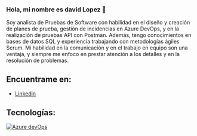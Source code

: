 ### Hola, mi nombre es david Lopez 👋
Soy analista de Pruebas de Software con habilidad en el diseño y creación de planes de prueba, gestión de incidencias en Azure DevOps, y en la realización de pruebas API con Postman. Además, tengo conocimientos en bases de datos SQL y experiencia trabajando con metodologías ágiles Scrum. Mi habilidad en la comunicación y en el trabajo en equipo son una ventaja, y siempre me enfoco en prestar atención a los detalles y en la resolución de problemas.

## Encuentrame en:
- [Linkedin](https://www.linkedin.com/in/hugo-david-lopez/)

## Tecnologías:
[![Azure devOps](https://img.shields.io/badge/iOS-999999?style=for-the-badge&logo=azure&logoColor=white&labelColor=101010)]()
<!--
**hdlopezdev/hdlopezdev** is a ✨ _special_ ✨ repository because its `README.md` (this file) appears on your GitHub profile.

Here are some ideas to get you started:

- 🔭 I’m currently working on ...
- 🌱 I’m currently learning ...
- 👯 I’m looking to collaborate on ...
- 🤔 I’m looking for help with ...
- 💬 Ask me about ...
- 📫 How to reach me: ...
- 😄 Pronouns: ...
- ⚡ Fun fact: ...
-->
